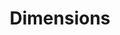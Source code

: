 ---
bigquery: https://console.cloud.google.com/bigquery?p=covid-19-dimensions-ai&page=table&d=data&t=publications
contributors: Digital Science, https://www.digital-science.com/
cost: Free for personal, non-commercial use.
description: Dimensions contains more than 100 million publications, ranging from
  articles published in scholarly journals, books and book chapters, to preprints
  and conference proceedings. All publications are contextualized with linked data
  sets, funding, publications, patents, clinical trials, and policy documents. You
  can also view associated categories, funders, institutions, and researcher profiles.
documentation: https://docs.dimensions.ai/bigquery/index.html
last_edit: Mon, 04 Apr 2022 19:04:00 GMT
location: https://www.dimensions.ai/products/free/
maintained_by: Digital Science, https://www.digital-science.com/
schema_fields: '[''subtitles'', ''wikipedia_url'', ''altmetrics'', ''application_number'',
  ''created_date'', ''funder_org_cities'', ''funding_aud'', ''original_assignee_countries'',
  ''issue'', ''family_members_ids'', ''open_access_categories'', ''date'', ''book_title'',
  ''mesh_headings'', ''funder_countries'', ''researcher_ids'', ''date_inserted'',
  ''research_orgs'', ''funder_org_countries'', ''investigators'', ''relationships'',
  ''acknowledgements'', ''assignee_orgs'', ''description'', ''pmid'', ''registry'',
  ''end_date'', ''funding_cad'', ''jurisdiction'', ''cpc'', ''id'', ''pmcid'', ''assignee_countries'',
  ''grant_number'', ''year'', ''funding_eur'', ''volume'', ''repository_url'', ''open_access_categories_v2'',
  ''cited_by_ids'', ''ipcr'', ''category_hrcs_rac'', ''license'', ''clinical_trial_ids'',
  ''associated_publication_doi'', ''email_address'', ''linkout'', ''source_id'', ''date_modified'',
  ''family_id'', ''funder_orgs'', ''category_rcdc'', ''funder_org_state_codes'', ''granted_year'',
  ''title'', ''aliases'', ''legal_status'', ''date_print'', ''publisher'', ''funder_org'',
  ''publication_date'', ''phase'', ''category_icrp_cso'', ''current_assignee_orgs'',
  ''funding_gbp'', ''funding_jpy'', ''active_years'', ''acronyms'', ''expiration_year'',
  ''editors'', ''repository_id'', ''isbn'', ''mesh_terms'', ''associated_publication_arxiv_id'',
  ''authors'', ''filing_date'', ''current_assignee'', ''arxiv_id'', ''original_assignee_orgs'',
  ''book_series_title'', ''funding_chf'', ''expiration_date'', ''end_year'', ''journal'',
  ''abstract'', ''research_org_cities'', ''foa_number'', ''priority_year'', ''research_org_state_names'',
  ''filing_year'', ''funding_cny'', ''eisbn'', ''doi'', ''supporting_grant_ids'',
  ''original_assignee'', ''inventor_names'', ''external_ids'', ''research_org_country_names'',
  ''repository_name'', ''conditions'', ''interventions'', ''links'', ''associated_grant_ids'',
  ''proceedings_title'', ''type'', ''types'', ''citation_string'', ''category_hra'',
  ''embargo_date'', ''language'', ''journal_lists'', ''start_year'', ''start_date'',
  ''resulting_publication_ids'', ''funding_details'', ''status'', ''publication_ids'',
  ''kind'', ''original_title'', ''category_sdg'', ''funding_usd'', ''current_assignee_countries'',
  ''citations_count'', ''category_for'', ''date_normal'', ''citations'', ''filing_status'',
  ''family_count'', ''resulting_publication_doi'', ''research_org_city_names'', ''established'',
  ''priority_date'', ''category_icrp_ct'', ''granted_date'', ''parent_id'', ''research_org_state_codes'',
  ''patent_ids'', ''conference'', ''date_imported_gbq'', ''date_online'', ''pages'',
  ''funder_org_acronyms'', ''metrics'', ''labels'', ''category_hrcs_hc'', ''funding_amount'',
  ''research_org_countries'', ''publication_year'', ''reference_ids'', ''associated_publication_pmid'',
  ''name'', ''category_bra'', ''funding_currency'', ''funding_nzd'', ''legal_events'',
  ''concepts'', ''organisation_details'', ''associated_publication_id'', ''categories'',
  ''original_abstract'', ''acronym'', ''brief_title'', ''gender'', ''category_uoa'',
  ''address'']'
shortname: dimensions
tags:
- scholarly literature
- patents
- funding
- clinical trials
- academic profiles
terms_of_use: 'Use of both the Dimensions COVID-19 dataset and full Dimensions dataset
  are subject to the Dimensions Terms of use: https://www.dimensions.ai/policies-terms-legal '
title: Dimensions
uuid: dcff88bd-fe6b-4fdb-8159-809bf9d7bc1c
---